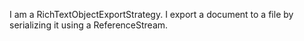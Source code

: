I am a RichTextObjectExportStrategy.
I export a document to a file by serializing it using a ReferenceStream.